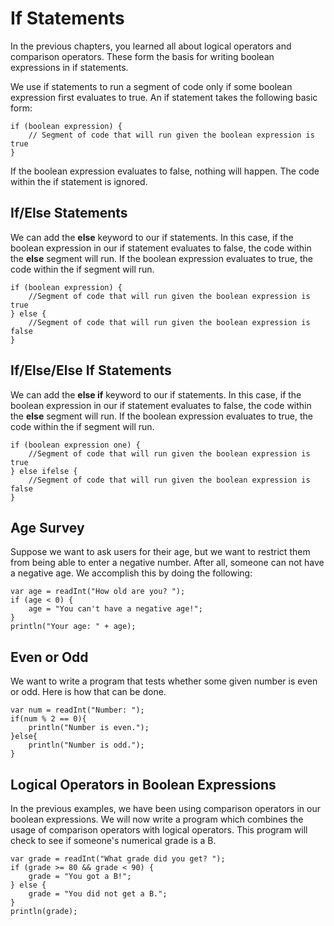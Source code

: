 # If Statements

In the previous chapters, you learned all about logical operators and comparison operators. These form the basis for writing boolean expressions in if statements.

We use if statements to run a segment of code only if some boolean expression first evaluates to true. An if statement takes the following basic form:

```
if (boolean expression) {
    // Segment of code that will run given the boolean expression is true
}
```

If the boolean expression evaluates to false, nothing will happen. The code within the if statement is ignored. 

## If/Else Statements

We can add the **else** keyword to our if statements.
In this case, if the boolean expression in our if statement evaluates to false, the code within the **else** segment will run. If the boolean expression evaluates to true, the code within the if segment will run.

```
if (boolean expression) {
    //Segment of code that will run given the boolean expression is true
} else {
    //Segment of code that will run given the boolean expression is false
}
```

## If/Else/Else If Statements

We can add the **else if** keyword to our if statements.
In this case, if the boolean expression in our if statement evaluates to false, the code within the **else** segment will run. If the boolean expression evaluates to true, the code within the if segment will run.

```
if (boolean expression one) {
    //Segment of code that will run given the boolean expression is true
} else ifelse {
    //Segment of code that will run given the boolean expression is false
}
```

## Age Survey

Suppose we want to ask users for their age, but we want to restrict them from being able to enter a negative number. After all, someone can not have a negative age. We accomplish this by doing the following:

```
var age = readInt("How old are you? ");
if (age < 0) {
    age = "You can't have a negative age!";
}
println("Your age: " + age);
```

## Even or Odd

We want to write a program that tests whether some given number is even or odd. Here is how that can be done.

```
var num = readInt("Number: ");
if(num % 2 == 0){
	println("Number is even.");
}else{
	println("Number is odd.");
}
```

## Logical Operators in Boolean Expressions

In the previous examples, we have been using comparison operators in our boolean expressions. We will now write a program which combines the usage of comparison operators with logical operators. This program will check to see if someone's numerical grade is a B.

```
var grade = readInt("What grade did you get? ");
if (grade >= 80 && grade < 90) {
    grade = "You got a B!";
} else {
    grade = "You did not get a B.";
}
println(grade);
```